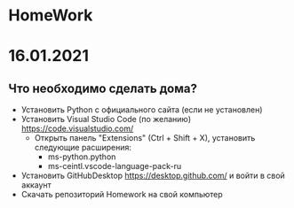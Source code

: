 # HomeWork
 
# 16.01.2021 
## Что необходимо сделать дома?
- Установить Python с официального сайта (если не установлен)
- Установить Visual Studio Code (по желанию) https://code.visualstudio.com/
    - Открыть панель "Extensions" (Ctrl + Shift + X), установить следующие расширения:
        - ms-python.python
        - ms-ceintl.vscode-language-pack-ru 
- Установить GitHubDesktop https://desktop.github.com/ и войти в свой аккаунт
- Скачать репозиторий Homework на свой компьютер
